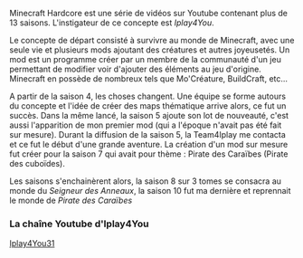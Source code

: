 Minecraft Hardcore est une série de vidéos sur Youtube contenant plus de 13 saisons. L'instigateur de ce concepte est *Iplay4You*.

Le concepte de départ consisté à survivre au monde de Minecraft, avec une seule vie et plusieurs mods ajoutant des créatures et autres joyeusetés. Un mod est un programme créer par un membre de la communauté d'un jeu permettant de modifier voir d'ajouter des éléments au jeu d'origine. Minecraft en possède de nombreux tels que Mo'Créature, BuildCraft, etc...

A partir de la saison 4, les choses changent. Une équipe se forme autours du concepte et l'idée de créer des maps thématique arrive alors, ce fut un succès. Dans la même lancé, la saison 5 ajoute son lot de nouveauté, c'est aussi l'apparition de mon premier mod (qui a l'époque n'avait pas été fait sur mesure). Durant la diffusion de la saison 5, la Team4Iplay me contacta et ce fut le début d'une grande aventure. La création d'un mod sur mesure fut créer pour la saison 7 qui avait pour thème : Pirate des Caraïbes (Pirate des cuboïdes).

Les saisons s'enchainèrent alors, la saison 8 sur 3 tomes se consacra au monde du *Seigneur des Anneaux*, la saison 10 fut ma dernière et reprennait le monde de *Pirate des Caraïbes*

### La chaîne Youtube d'Iplay4You

[Iplay4You31](https://www.youtube.com/user/iplay4you31)